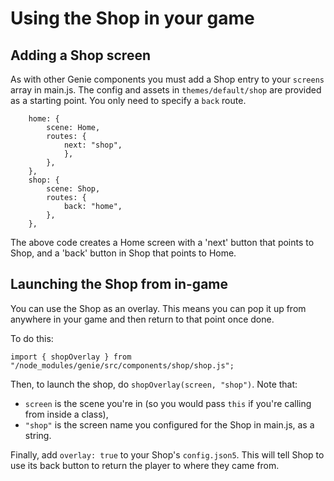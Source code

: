 # Using the Shop in your game

## Adding a Shop screen

As with other Genie components you must add a Shop entry to your `screens` array in main.js. The config and assets in `themes/default/shop` are provided as a starting point. You only need to specify a `back` route.

```
    home: {
        scene: Home,
        routes: {
            next: "shop",
            },
        },
    },
    shop: {
        scene: Shop,
        routes: {
            back: "home",
        },
    },
```

The above code creates a Home screen with a 'next' button that points to Shop, and a 'back' button in Shop that points to Home.

## Launching the Shop from in-game

You can use the Shop as an overlay. This means you can pop it up from anywhere in your game and then return to that point once done.

To do this:

```
import { shopOverlay } from "/node_modules/genie/src/components/shop/shop.js";
```

Then, to launch the shop, do `shopOverlay(screen, "shop")`. Note that:

-   `screen` is the scene you're in (so you would pass `this` if you're calling from inside a class),
-   `"shop"` is the screen name you configured for the Shop in main.js, as a string.

Finally, add `overlay: true` to your Shop's `config.json5`. This will tell Shop to use its back button to return the player to where they came from.
